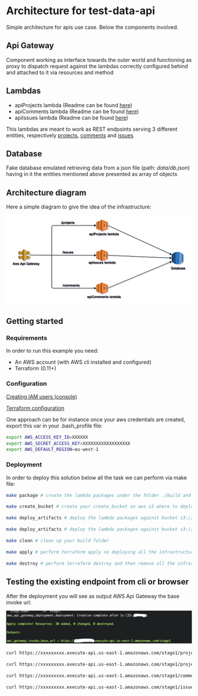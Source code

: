 # Architecture for test-data-api

Simple architecture for apis use case. Below the components involved.

## Api Gateway
Component working as interface towards the outer world and functioning as proxy to dispatch request against the lambdas correctly configured behind and attached to it via resources and method

## Lambdas
- apiProjects lambda (Readme can be found [here](docs-images/api-projects/README.md))
- apiComments lambda (Readme can be found [here](docs-images/api-comments/README.md))
- apiIssues lambda (Readme can be found [here](docs-images/api-issues/README.md))

This lambdas are meant to work as REST endpoints serving 3 different entities, respectively [projects](data/README.md##projects), [comments](data/README.md##comments) and [issues](data/README.md##issues)

## Database
Fake database emulated retrieving data from a json file (path: *data/db.json*) having in it the entities mentioned above presented as array of objects


## Architecture diagram
Here a simple diagram to give the idea of the infrastructure:

![Architecture Diagram](docs-images/architectureDiagram_01.png)


## Getting started

### Requirements

In order to run this example you need:
- An AWS account (with AWS cli installed and configured)
- Terraform (0.11+)

### Configuration

[Creating IAM users (console)](https://docs.aws.amazon.com/IAM/latest/UserGuide/id_users_create.html#id_users_create_console)

[Terraform configuration](https://registry.terraform.io/providers/hashicorp/aws/latest/docs#authentication)

One approach can be for instance once your aws credentials are created, export this var in your .bash_profile file:

```bash
export AWS_ACCESS_KEY_ID=XXXXXX
export AWS_SECRET_ACCESS_KEY=XXXXXXXXXXXXXXXXXX
export AWS_DEFAULT_REGION=eu-west-1
```

### Deployment
In order to deploy this solution below all the task we can perform via make file:

```bash
make package # create the lambda packages under the folder ./build and respectively `api-projects.zip`, `api-comments.zip`, `api-issues.zip`
```

```bash
make create_bucket # create your create_bucket on aws s3 where to deploy your lambda's artifact code
```

```bash
make deploy_artifacts # deploy the lambda packages against bucket s3://artifact-lamdas
```

```bash
make deploy_artifacts # deploy the lambda packages against bucket s3://artifact-lamdas
```

```bash
make clean # clean up your build folder
```

```bash
make apply # perform terraform apply so deploying all the infrastructure
```

```bash
make destroy # perform terraform destroy and then remove all the infrastructure
```

## Testing the existing endpoint from cli or browser

After the deployment you will see as output AWS Api Gateway the base invoke url:

![Architecture Diagram](docs-images/deploy_screenshot_1.png)

```bash
curl https://xxxxxxxxx.execute-api.us-east-1.amazonaws.com/stage1/projects
```

```bash
curl https://xxxxxxxxx.execute-api.us-east-1.amazonaws.com/stage1/projects/1/comments
```

```bash
curl https://xxxxxxxxx.execute-api.us-east-1.amazonaws.com/stage1/comments
```

```bash
curl https://xxxxxxxxx.execute-api.us-east-1.amazonaws.com/stage1/issues
```
